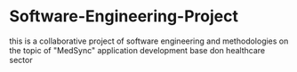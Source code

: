 # Software-Engineering-Project
this is a collaborative project of software engineering and methodologies on the topic of "MedSync" application development base don healthcare sector
